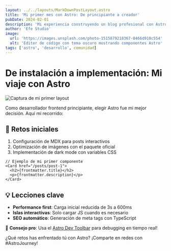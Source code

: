 ```yaml
---
layout: ../../layouts/MarkDownPostLayout.astro
title: 'Mi primer mes con Astro: De principiante a creador'
pubDate: 2024-02-01
description: 'Mi experiencia construyendo un blog profesional con Astro desde cero'
author: 'Efe Studio'
image:
  url: 'https://images.unsplash.com/photo-1515879218367-8466d910c554'
  alt: 'Editor de código con tema oscuro mostrando componentes Astro'
tags: ['astro', 'desarrollo', comunidad]
---
```


# De instalación a implementación: Mi viaje con Astro

![Captura de mi primer layout](https://i.imgur.com/7G4QMJE.png)

Como desarrollador frontend principiante, elegir Astro fue mi mejor decisión. Aquí mi recorrido:

## 🔧 Retos iniciales

1. Configuración de MDX para posts interactivos
2. Optimización de imágenes con el paquete oficial
3. Implementación de dark mode con variables CSS

```astro
// Ejemplo de mi primer componente
<Card href="/posts/post-1">
  <h2>{frontmatter.title}</h2>
  <p>{frontmatter.description}</p>
</Card>
```

## 💡 Lecciones clave

- **Performance first**: Carga inicial reducida de 3s a 600ms
- **Islas interactivas**: Solo cargar JS cuando es necesario
- **SEO automático**: Generación de meta tags con TypeScript

📌 **Consejo pro**: Usa el [Astro Dev Toolbar](https://docs.astro.build/es/reference/dev-toolbar-app/) para debugging en tiempo real!

¿Qué retos has enfrentado tú con Astro? ¡Comparte en redes con #AstroJourney!
